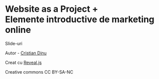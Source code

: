 Website as a Project +  
Elemente introductive de marketing online
==========================================

Slide-uri

Autor - [Cristian Dinu](http://cristiandinu.info)

Creat cu [Reveal.js](http://lab.hakim.se/reveal-js/#/)

Creative commons CC BY-SA-NC
